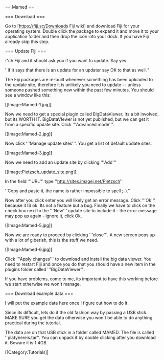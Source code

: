 == Mamed ==

=== Download ===

Go to [https://fiji.sc/Downloads Fiji wiki] and download Fiji for your operating system. Double click the package to expand it and move it to your application folder and then drop the icon into your dock. If you have Fiji already skip this step.

=== Update Fiji ===

:"ch Fiji and it should ask you if you want to update. Say yes. 

''If it says that there is an update for an updater say OK to that as well.''

The Fiji packages are re-built whenever something has been uploaded to the update site, therefore it is unlikely you need to update -- unless someone pushed something new within the past few minutes. You should see a window like this:

[[Image:Mamed-1.jpg]]

Now we need to get a special plugin called BigDataViewer. Its a bit involved, but its WORTH IT. BigDataVIewer is not yet published, but we can get it from a specific update site. Click '''Advanced mode'''.

[[Image:Mamed-2.jpg]]

Now click '''Manage update sites'''. You get a list of default update sites.

[[Image:Mamed-3.jpg]]

Now we need to add an update site by clicking '''Add'''

[[Image:Pietzsch_update_site.png]]

In the field '''URL''' type ''http://sites.imagej.net/Pietzsch'' 

''Copy and paste it, the name is rather impossible to spell ;-).''

Now after you click enter you will likely get an error message. Click '''Ok''' because it IS ok. Its not a feature but a bug. Finally we have to click on the check box next to the '''New''' update site to include it - the error message may pop up again - ignore it, click Ok.

[[Image:Mamed-5.jpg]]

Now we are ready to proceed by clicking '''close'''.  A new screen pops up with a lot of giberish, this is the stuff we need.

[[Image:Mamed-6.jpg]]

Click '''Apply changes''' to download and install the big data viewer. You need to restart Fiji and once you do that you should have a new item in the plugins folder called '''BigDataViewer'''.

If you have problems, come to me, its important to have this working before we start otherwise we won't manage.

=== Download example data ===

I will put the example data here once I figure out how to do it. 

Since its difficult, lets do it the old fashion way by passing a USB stick. MAKE SURE you get the data otherwise you won't be able to do anything practical during the tutorial. 

The data are on that USB stick in a folder called MAMED. The file is called ''platynereis.tar''. You can unpack it by double clicking after you download it. Beware it is 1.4GB. 

[[Category:Tutorials]]
